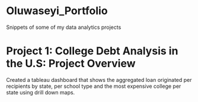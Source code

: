 # Oluwaseyi_Portfolio
Snippets of some of my data analytics projects 

# Project 1: College Debt Analysis in the U.S: Project Overview
Created a tableau dashboard that shows the aggregated loan originated per recipients by state, per school type and the most expensive college per state using drill down maps. 
